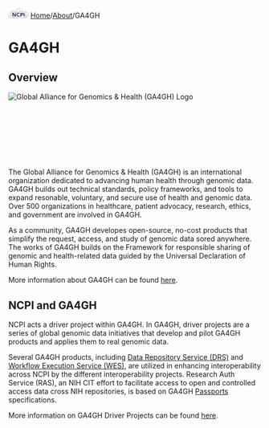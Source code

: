 
<img src="https://github.com/NIH-NCPI/.github/blob/main/profile/ncpi-logo-close-crop.png" width="40" alt="NCPI Logo"/> [Home](https://github.com/NIH-NCPI)/[About](README.md)/GA4GH

<h1> GA4GH </h1>

<h2> Overview </h2>

<img src="https://github.com/NIH-NCPI/.github/blob/main/profile/GA4GH-logo.jpg"
     align="right"
     alt="Global Alliance for Genomics & Health (GA4GH) Logo"
     width="530"
     height="150" />

The Global Alliance for Genomics & Health (GA4GH) is an international organization dedicated to advancing human health through genomic data. GA4GH builds out technical standards, policy frameworks, and tools to expand resonable, voluntary, and secure use of health and genomic data. Over 500 organizations in healthcare, patient advocacy, research, ethics, and government are involved in GA4GH. 
<br>

As a community, GA4GH developes open-source, no-cost products that simplify the request, access, and study of genomic data sored anywhere. The works of GA4GH builds on the Framework for responsible sharing of genomic and health-related data guided by the Universal Declaration of Human Rights. 


More information about GA4GH can be found [here](https://www.ga4gh.org). 

<h2> NCPI and GA4GH </h2>

NCPI acts a driver project within GA4GH. In GA4GH, driver projects are a series of global genomic data initiatives that develop and pilot GA4GH products and applies them to real genomic data. 

Several GA4GH products, including [Data Repository Service (DRS)](https://www.ga4gh.org/product/data-repository-service-drs/) and [Workflow Execution Service (WES)](https://www.ga4gh.org/product/workflow-execution-service-wes/), are utilized in enhancing interoperability across NCPI by the different interoperability projects. Research Auth Service (RAS), an NIH CIT effort to facilitate access to open and controlled access data cross NIH repositories, is based on GA4GH [Passports](https://www.ga4gh.org/product/ga4gh-passports/) specifications. 

More information on GA4GH Driver Projects can be found [here](https://www.ga4gh.org/our-community/driver-projects/).
